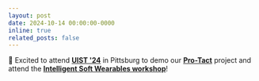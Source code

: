 ```yaml
---
layout: post
date: 2024-10-14 00:00:00-0000
inline: true
related_posts: false
---
```


🛫 Excited to attend **[UIST '24](https://uist.acm.org/2024/)** in Pittsburg to demo our **[Pro-Tact](https://programs.sigchi.org/uist/2024/program/content/170805)** project and attend the **[Intelligent Soft Wearables workshop](https://softwearables.github.io/)**!
